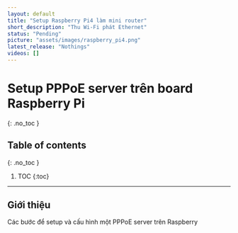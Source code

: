 ```yaml
---
layout: default
title: "Setup Raspberry Pi4 làm mini router"
short_description: "Thu Wi-Fi phát Ethernet"
status: "Pending"
picture: "assets/images/raspberry_pi4.png"
latest_release: "Nothings"
videos: []
---
```


# Setup PPPoE server trên board Raspberry Pi

{: .no_toc }

## Table of contents
{: .no_toc }

1. TOC
{:toc}

-----------------------------------
## Giới thiệu

Các bước để setup và cấu hình một PPPoE server trên Raspberry
